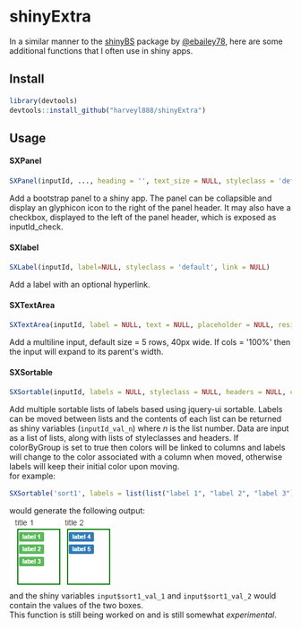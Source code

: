# shinyExtra
In a similar manner to the [shinyBS](https://github.com/ebailey78/shinyBS) package by [@ebailey78](https://github.com/ebailey78), here are some additional functions that I often use in shiny apps.

## Install

```r
library(devtools)
devtools::install_github("harveyl888/shinyExtra")
```

## Usage
#### SXPanel
``` r
SXPanel(inputId, ..., heading = '', text_size = NULL, styleclass = 'default', checkbox = FALSE, collapsible = FALSE, icon = NULL)
```
Add a bootstrap panel to a shiny app.  The panel can be collapsible and display an glyphicon icon to the right of the panel header.  It may also have a checkbox, displayed to the left of the panel header, which is exposed as inputId_check.
#### SXlabel
``` r
SXLabel(inputId, label=NULL, styleclass = 'default', link = NULL)
```
Add a label with an optional hyperlink.
#### SXTextArea
``` r
SXTextArea(inputId, label = NULL, text = NULL, placeholder = NULL, resizable = TRUE, rows = 5, cols = 40)
```
Add a multiline input, default size = 5 rows, 40px wide.  If cols = '100%' then the input will expand to its parent's width.
#### SXSortable
``` r
SXSortable(inputId, labels = NULL, styleclass = NULL, headers = NULL, colorByGroup = TRUE, width = NULL, height = '120px')
```
Add multiple sortable lists of labels based using jquery-ui sortable.  Labels can be moved between lists and the contents of each list can be returned as shiny variables (`inputId_val_n`) where *n* is the list number.
Data are input as a list of lists, along with lists of styleclasses and headers.  If colorByGroup is set to true then colors will be linked to columns and labels will change to the color associated with a column when moved, otherwise labels will keep their initial color upon moving.  
for example:
```r
SXSortable('sort1', labels = list(list("label 1", "label 2", "label 3"), list("label 4", "label 5")), styleclass = list("success", "primary"), headers=list("title 1", "title 2"), height = 100)
```
would generate the following output:  
![](./images/SXSortable_image_01.png)  
and the shiny variables `input$sort1_val_1` and `input$sort1_val_2` would contain the values of the two boxes.  
This function is still being worked on and is still somewhat *experimental*.

